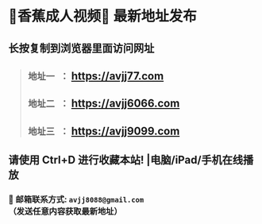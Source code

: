 
# 🍌香蕉成人视频🍌 最新地址发布 
## 长按复制到浏览器里面访问网址
>##  `地址一 ：` <a href="https://avjj77.com" target="_blank">https://avjj77.com</a>
>##  `地址二 ：` <a href="https://avjj6066.com" target="_blank">https://avjj6066.com</a>
>##  `地址三 ：` <a href="https://avjj9099.com" target="_blank">https://avjj9099.com</a>

## 请使用 Ctrl+D 进行收藏本站! |电脑/iPad/手机在线播放
### 📧 邮箱联系方式: `avjj8088@gmail.com` （发送任意内容获取最新地址）
